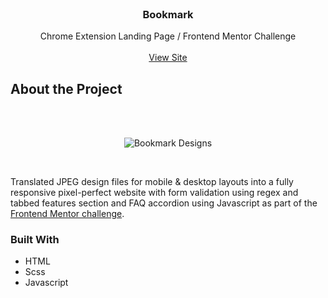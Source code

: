 
<!-- PROJECT HEADER -->
<br />
<div align="center">

<h3 align="center">Bookmark</h3>

  <p align="center">
    Chrome Extension Landing Page / Frontend Mentor Challenge
    <br />
    <br />
    <a href="https://rbhogal.github.io/bookmark-landing-page/dist/">View Site</a>
  </p>
</div>

<!-- ABOUT THE PROJECT -->
## About the Project
<br />
<br />

<div align="center">

![Bookmark Designs](https://res.cloudinary.com/dz209s6jk/image/upload/q_auto:good,w_900/Challenges/nmfs59ofpjizo6knhpsr.jpg)

</div>
<br />

Translated JPEG design files for mobile & desktop layouts into a fully responsive pixel-perfect website with form validation using regex and tabbed features section and FAQ accordion using Javascript as part of the [Frontend Mentor challenge](https://www.frontendmentor.io/challenges/bookmark-landing-page-5d0b588a9edda32581d29158).

### Built With
* HTML
* Scss
* Javascript
